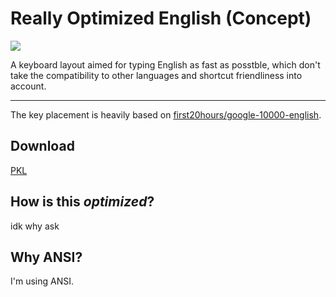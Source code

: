# Really Optimized English (Concept)

![](https://github.com/CarrieForle/really-optimized-english/assets/53133715/ba05772a-2144-490f-b4fa-d3e74eb3f9b2)

A keyboard layout aimed for typing English as fast as posstble, which don't take the compatibility to other languages and shortcut friendliness into account.

---

The key placement is heavily based on [first20hours/google-10000-english](https://github.com/first20hours/google-10000-english).

## Download
[PKL](https://github.com/CarrieForle/really-optimized-english/releases/latest/download/roe.zip)

## How is this _optimized_?
idk why ask

## Why ANSI?
I'm using ANSI.
